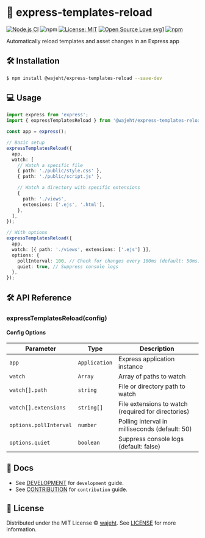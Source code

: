 # 🔄 express-templates-reload

[![Node.js CI](https://github.com/wajeht/express-templates-reload/actions/workflows/ci.yml/badge.svg?branch=main)](https://github.com/wajeht/express-templates-reload/actions/workflows/ci.yml)
![npm](https://img.shields.io/npm/dw/%40wajeht%2Fexpress-templates-reload)
[![License: MIT](https://img.shields.io/badge/License-MIT-blue.svg)](https://github.com/wajeht/type/blob/main/LICENSE) [![Open Source Love svg1](https://badges.frapsoft.com/os/v1/open-source.svg?v=103)](https://github.com/wajeht/express-templates-reload)
[![npm](https://img.shields.io/npm/v/%40wajeht%2Fexpress-templates-reload)](https://www.npmjs.com/package/@wajeht/express-templates-reload)

Automatically reload templates and asset changes in an Express app

## 🛠️ Installation

```bash
$ npm install @wajeht/express-templates-reload --save-dev
```

## 💻 Usage

```ts
import express from 'express';
import { expressTemplatesReload } from '@wajeht/express-templates-reload';

const app = express();

// Basic setup
expressTemplatesReload({
  app,
  watch: [
    // Watch a specific file
    { path: './public/style.css' },
    { path: './public/script.js' },

    // Watch a directory with specific extensions
    {
      path: './views',
      extensions: ['.ejs', '.html'],
    },
  ],
});

// With options
expressTemplatesReload({
  app,
  watch: [{ path: './views', extensions: ['.ejs'] }],
  options: {
    pollInterval: 100, // Check for changes every 100ms (default: 50ms)
    quiet: true, // Suppress console logs
  },
});
```

## 🛠️ API Reference

### expressTemplatesReload(config)

#### Config Options

| Parameter              | Type          | Description                                         |
| ---------------------- | ------------- | --------------------------------------------------- |
| `app`                  | `Application` | Express application instance                        |
| `watch`                | `Array`       | Array of paths to watch                             |
| `watch[].path`         | `string`      | File or directory path to watch                     |
| `watch[].extensions`   | `string[]`    | File extensions to watch (required for directories) |
| `options.pollInterval` | `number`      | Polling interval in milliseconds (default: 50)      |
| `options.quiet`        | `boolean`     | Suppress console logs (default: false)              |

## 📑 Docs

- See [DEVELOPMENT](./docs/development.md) for `development` guide.
- See [CONTRIBUTION](./docs/contribution.md) for `contribution` guide.

## 📜 License

Distributed under the MIT License © [wajeht](https://github.com/wajeht). See [LICENSE](./LICENSE) for more information.
